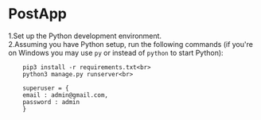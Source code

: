 # PostApp


1.Set up the Python development environment.<br>
2.Assuming you have Python setup, run the following commands (if you're on Windows you may use `py` or instead of `python` to start Python):<br>
```    
    pip3 install -r requirements.txt<br> 
    python3 manage.py runserver<br>
    
    superuser = {
    email : admin@gmail.com, 
    password : admin
    }
    
```
